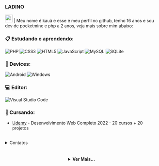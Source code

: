 ### LADINO
 
<img src="https://media.giphy.com/media/hvRJCLFzcasrR4ia7z/giphy.gif" width="25px"></img> | Meu nome é kauã e esse é meu perfil no github, tenho 16 anos e sou dev de pocketmine e php a 2 anos, veja mais sobre mim abaixo:
 
### 📋 Estudando e aprendendo:
   ![PHP](https://img.shields.io/badge/PHP-000000?style=for-the-badge&logo=PHP&logoColor=white)
   ![CSS3](https://img.shields.io/badge/css3-%231572B6.svg?style=for-the-badge&logo=css3&logoColor=white) 
   ![HTML5](https://img.shields.io/badge/html5-%23E34F26.svg?style=for-the-badge&logo=html5&logoColor=white)
   ![JavaScript](https://img.shields.io/badge/javascript-%23323330.svg?style=for-the-badge&logo=javascript&logoColor=%23F7DF1E)
   ![MySQL](https://img.shields.io/badge/mysql-%2300f.svg?style=for-the-badge&logo=mysql&logoColor=white)
   ![SQLite](https://img.shields.io/badge/sqlite-%2307405e.svg?style=for-the-badge&logo=sqlite&logoColor=white)
   
 ### 📱 Devices:
   ![Android](https://img.shields.io/badge/Android-3DDC84?style=for-the-badge&logo=Android&logoColor=white)
   ![Windows](https://img.shields.io/badge/Windows-0078D6?style=for-the-badge&logo=windows&logoColor=white)

### 💻 Editor:
   ![Visual Studio Code](https://img.shields.io/badge/Visual%20Studio%20Code-0078d7.svg?style=for-the-badge&logo=visual-studio-code&logoColor=white)

### 📖 Cursando:
   - [Udemy](www.udemy.com) - Desenvolvimento Web Completo 2022 - 20 cursos + 20 projetos

<br/>
<details>
  <summary>Contatos</summary>
   </br> <img align="left" alt="Discord" target="blank" width="20px" src="https://raw.githubusercontent.com/anuraghazra/anuraghazra/master/assets/discord-round.svg"
   <string>LADINO#0063</string>
</details> 
 
<br/>

<h4 align="center">
<details>
<summary>Ver Mais...</summary>
 <h1>MAIS UM POUCO DE MIM </h1>
 <br>
 • Realizei alguns projetos de servidores de minecraft bedrock edition (PHP) como Hyperion, Orus Minigames e WayMc.
 <br>
 <br>
  <a href="https://github.com/LadinoXx">
    <img
      align="center"
      height="150em"
      src="https://github-readme-stats.vercel.app/api/top-langs/?username=LadinoXx&show_icons=true&include_all_commits=true&count_private=true&layout=compact&theme=tokyonight"
    />
  </a>
</p>
 
 
<p align="center">
  <a href="https://github.com/LadinoXx">
    <img
      align="center"
      src="https://github-profile-trophy.vercel.app/?username=LadinoXx&theme=onedark&no-frame=true&row=1&&margin-w=20&no-bg=true"
    />
  </a>
</a>
</p>
</p>
</details>
